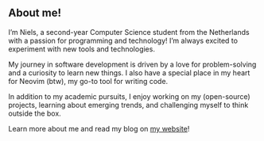 ## About me!

I’m Niels, a second-year Computer Science student from the Netherlands with a passion for programming and technology! I’m always excited to experiment with new tools and technologies.

My journey in software development is driven by a love for problem-solving and a curiosity to learn new things. I also have a special place in my heart for Neovim (btw), my go-to tool for writing code.

In addition to my academic pursuits, I enjoy working on my (open-source) projects, learning about emerging trends, and challenging myself to think outside the box.

Learn more about me and read my blog on [my website](https://www.nielsjaspers.com)!
